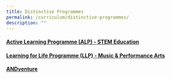 ```yaml
---
title: Distinctive Programmes
permalink: /curriculum/distinctive-programmes/
description: ""
---
```

#### <a href="/curriculum/distinctive-programmes/active-learning-programme-alp-stem-education2023"><strong>Active Learning Programme (ALP) - STEM Education</strong></a> 
#### <a href="/curriculum/distinctive-programmes/learning-for-life-programme-llp-music-n-performance-arts"><strong>Learning for Life Programme (LLP) - Music &amp; Performance Arts</strong></a> 
####  <a href="/curriculum/distinctive-programmes/andventure/overview-of-andventure"><strong>ANDventure</strong></a>

